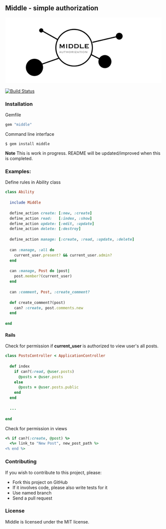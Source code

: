 Middle - simple authorization
---
![image](Middle.png)

[![Build Status](https://travis-ci.org/bry4n/middle.svg?branch=master)](https://travis-ci.org/bry4n/middle)

### Installation

Gemfile

```ruby
gem "middle"
```

Command line interface

```
$ gem install middle
```


**Note** This is work in progress. README will be updated/improved when this is completed.



### Examples:

Define rules in Ability class

```ruby
class Ability

  include Middle

  define_action create: [:new, :create]
  define_action read:   [:index, :show]
  define_action update: [:edit, :update]
  define_action delete: [:destroy]

  define_action manage: [:create, :read, :update, :delete]

  can :manage, :all do
    current_user.present? && current_user.admin?
  end

  can :manage, Post do |post|
    post.member?(current_user)
  end

  can :comment, Post, :create_comment?

  def create_comment?(post)
    can? :create, post.comments.new
  end

end

```

#### Rails


Check for permission if **current_user** is authorized to view user's all posts.

```ruby
class PostsController < ApplicationController

  def index
    if can?(:read, @user.posts)
      @posts = @user.posts
    else
      @posts = @user.posts.public
    end
  end

  ...

end
```

Check for permission in views

```ruby
<% if can?(:create, @post) %>
  <%= link_to "New Post", new_post_path %>
<% end %>
```

### Contributing

If you wish to contribute to this project, please:

* Fork this project on GitHub
* If it involves code, please also write tests for it
* Use named branch
* Send a pull request

### License

Middle is licensed under the MIT license.
